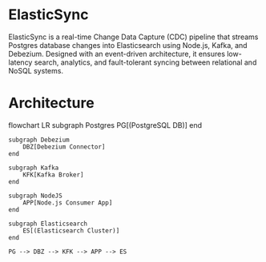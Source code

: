 # ElasticSync
ElasticSync is a real-time Change Data Capture (CDC) pipeline that streams Postgres database changes into Elasticsearch using Node.js, Kafka, and Debezium. Designed with an event-driven architecture, it ensures low-latency search, analytics, and fault-tolerant syncing between relational and NoSQL systems.

# Architecture

flowchart LR
    subgraph Postgres
        PG[(PostgreSQL DB)]
    end

    subgraph Debezium
        DBZ[Debezium Connector]
    end

    subgraph Kafka
        KFK[Kafka Broker]
    end

    subgraph NodeJS
        APP[Node.js Consumer App]
    end

    subgraph Elasticsearch
        ES[(Elasticsearch Cluster)]
    end

    PG --> DBZ --> KFK --> APP --> ES

